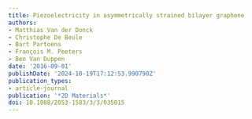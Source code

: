 ```yaml
---
title: Piezoelectricity in asymmetrically strained bilayer graphene
authors:
- Matthias Van der Donck
- Christophe De Beule
- Bart Partoens
- François M. Peeters
- Ben Van Duppen
date: '2016-09-01'
publishDate: '2024-10-19T17:12:53.990790Z'
publication_types:
- article-journal
publication: '*2D Materials*'
doi: 10.1088/2053-1583/3/3/035015
---
```

